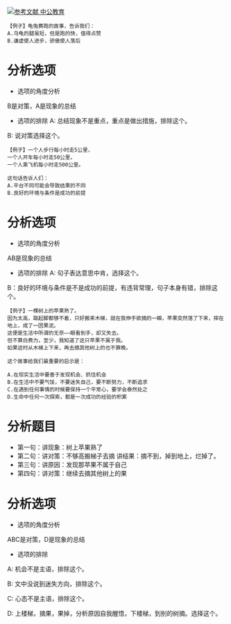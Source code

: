 [![](https://img.shields.io/badge/参考文献-中公教育-yellow.svg "参考文献 中公教育")](http://www.offcn.com/gwy/2018/0629/11778.html)


```
【例子】龟兔赛跑的故事，告诉我们：
A.乌龟的腿虽短，但是跑的快，值得点赞
B.谦虚使人进步，骄傲使人落后
```
# 分析选项
- 选项的角度分析

B是对策，A是现象的总结

- 选项的排除
A: 总结现象不是重点，重点是做出措施，排除这个。

B: 说对策选择这个。

```
【例子】一个人步行每小时走5公里，
一个人开车每小时走50公里，
一个人乘飞机每小时走500公里。

这句话告诉人们：
A.平台不同可能会导致结果的不同
B.良好的环境与条件是成功的前提
```
# 分析选项
- 选项的角度分析

AB是现象的总结

- 选项的排除
A: 句子表达意思中肯，选择这个。

B：良好的环境与条件是不是成功的前提，有违背常理，句子本身有错，排除这个。

```
【例子】一棵树上的苹果熟了。
因为太高，踮起脚都够不着，只好搬来木梯，就在我伸手欲摘的一瞬，苹果突然落了下来，摔在地上，成了一团果泥。
这便是生活中所谓的无奈——眼看到手，却又失去。
但不算白费力，至少，我知道了这只苹果不属于我。
如果这时从木梯上下来，再去摘其他树上的也不算晚。

这个故事给我们最重要的启示是：

A.在现实生活中要善于发现机会、抓住机会
B.在生活中不要气馁，不要迷失自己，要不断努力，不断追求
C.在遇到任何事情的时候要保持一个平常心，要学会泰然处之
D.生命中任何一次探索，都是一次成功的经验的积累
```
# 分析题目
- 第一句：讲现象：树上苹果熟了
- 第二句：讲对策：不够高搬梯子去摘
          讲结果：摘不到，掉到地上，烂掉了。
- 第三句：讲原因：发现那苹果不属于自己
- 第四句：讲对策：继续去摘其他树上的果
# 分析选项
- 选项的角度分析

ABC是对策，D是现象的总结

- 选项的排除

A: 机会不是主语，排除这个。

B: 文中没说到迷失方向，排除这个。

C: 心态不是主语，排除这个。

D: 上楼梯，摘果，果掉，分析原因自我醒悟，下楼梯，到别的树摘。选择这个。
